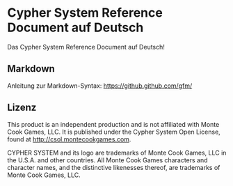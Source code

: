 # Cypher System Reference Document auf Deutsch

Das Cypher System Reference Document auf Deutsch!

## Markdown

Anleitung zur Markdown-Syntax: https://github.github.com/gfm/

## Lizenz

This product is an independent production and is not affiliated with Monte Cook Games, LLC. It is published under the Cypher System Open License, found at http://csol.montecookgames.com.

CYPHER SYSTEM and its logo are trademarks of Monte Cook Games, LLC in the U.S.A. and other countries. All Monte Cook Games characters and character names, and the distinctive likenesses thereof, are trademarks of Monte Cook Games, LLC.
